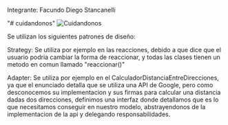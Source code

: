 Integrante: Facundo Diego Stancanelli

"# cuidandonos" 
![Cuidandonos](https://github.com/FacundoStancanelliUTN/cuidandonos/assets/129307586/cd5ae1e5-1774-40f9-8394-70d92db93259)



Se utilizan los siguientes patrones de diseño:

Strategy: Se utiliza por ejemplo en las reacciones, debido a que dice que el usuario podria cambiar la forma de reaccionar, y todas las clases tienen un metodo en comun llamado "reaccionar()"

Adapter: Se utiliza por ejemplo en el CalculadorDistanciaEntreDirecciones, ya que el enunciado detalla que se utiliza una API de Google, pero como desconocemos su implementacion y sus firmas para calcular una distancia dadas dos direcciones, definimos una interfaz donde detallamos que es lo que necesitamos conseguir en nuestro modelo, abstrayendonos de la implementacion de la api y delegando responsabilidades.
